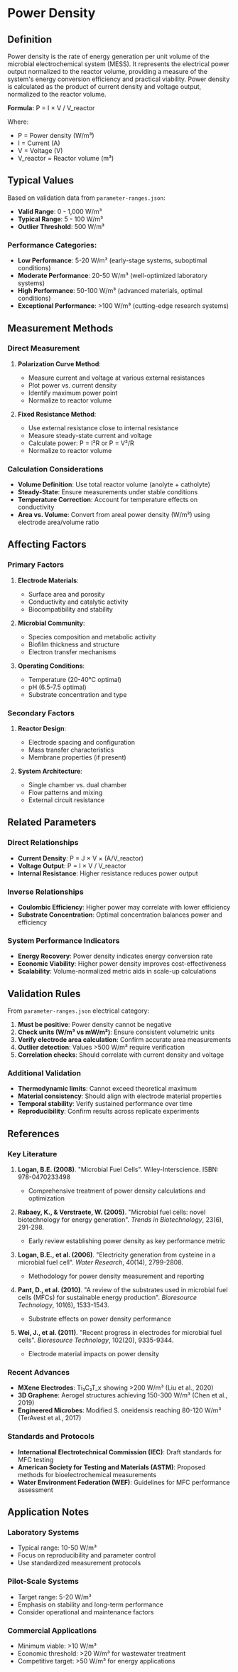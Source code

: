 # Power Density

## Definition

Power density is the rate of energy generation per unit volume of the microbial
electrochemical system (MESS). It represents the electrical power output
normalized to the reactor volume, providing a measure of the system's energy
conversion efficiency and practical viability. Power density is calculated as
the product of current density and voltage output, normalized to the reactor
volume.

**Formula:** P = I × V / V_reactor

Where:

- P = Power density (W/m³)
- I = Current (A)
- V = Voltage (V)
- V_reactor = Reactor volume (m³)

## Typical Values

Based on validation data from `parameter-ranges.json`:

- **Valid Range**: 0 - 1,000 W/m³
- **Typical Range**: 5 - 100 W/m³
- **Outlier Threshold**: 500 W/m³

### Performance Categories:

- **Low Performance**: 5-20 W/m³ (early-stage systems, suboptimal conditions)
- **Moderate Performance**: 20-50 W/m³ (well-optimized laboratory systems)
- **High Performance**: 50-100 W/m³ (advanced materials, optimal conditions)
- **Exceptional Performance**: >100 W/m³ (cutting-edge research systems)

## Measurement Methods

### Direct Measurement

1. **Polarization Curve Method**:
   - Measure current and voltage at various external resistances
   - Plot power vs. current density
   - Identify maximum power point
   - Normalize to reactor volume

2. **Fixed Resistance Method**:
   - Use external resistance close to internal resistance
   - Measure steady-state current and voltage
   - Calculate power: P = I²R or P = V²/R
   - Normalize to reactor volume

### Calculation Considerations

- **Volume Definition**: Use total reactor volume (anolyte + catholyte)
- **Steady-State**: Ensure measurements under stable conditions
- **Temperature Correction**: Account for temperature effects on conductivity
- **Area vs. Volume**: Convert from areal power density (W/m²) using electrode
  area/volume ratio

## Affecting Factors

### Primary Factors

1. **Electrode Materials**:
   - Surface area and porosity
   - Conductivity and catalytic activity
   - Biocompatibility and stability

2. **Microbial Community**:
   - Species composition and metabolic activity
   - Biofilm thickness and structure
   - Electron transfer mechanisms

3. **Operating Conditions**:
   - Temperature (20-40°C optimal)
   - pH (6.5-7.5 optimal)
   - Substrate concentration and type

### Secondary Factors

1. **Reactor Design**:
   - Electrode spacing and configuration
   - Mass transfer characteristics
   - Membrane properties (if present)

2. **System Architecture**:
   - Single chamber vs. dual chamber
   - Flow patterns and mixing
   - External circuit resistance

## Related Parameters

### Direct Relationships

- **Current Density**: P = J × V × (A/V_reactor)
- **Voltage Output**: P = I × V / V_reactor
- **Internal Resistance**: Higher resistance reduces power output

### Inverse Relationships

- **Coulombic Efficiency**: Higher power may correlate with lower efficiency
- **Substrate Concentration**: Optimal concentration balances power and
  efficiency

### System Performance Indicators

- **Energy Recovery**: Power density indicates energy conversion rate
- **Economic Viability**: Higher power density improves cost-effectiveness
- **Scalability**: Volume-normalized metric aids in scale-up calculations

## Validation Rules

From `parameter-ranges.json` electrical category:

1. **Must be positive**: Power density cannot be negative
2. **Check units (W/m³ vs mW/m²)**: Ensure consistent volumetric units
3. **Verify electrode area calculation**: Confirm accurate area measurements
4. **Outlier detection**: Values >500 W/m³ require verification
5. **Correlation checks**: Should correlate with current density and voltage

### Additional Validation

- **Thermodynamic limits**: Cannot exceed theoretical maximum
- **Material consistency**: Should align with electrode material properties
- **Temporal stability**: Verify sustained performance over time
- **Reproducibility**: Confirm results across replicate experiments

## References

### Key Literature

1. **Logan, B.E. (2008)**. "Microbial Fuel Cells". Wiley-Interscience. ISBN:
   978-0470233498
   - Comprehensive treatment of power density calculations and optimization

2. **Rabaey, K., & Verstraete, W. (2005)**. "Microbial fuel cells: novel
   biotechnology for energy generation". _Trends in Biotechnology_, 23(6),
   291-298.
   - Early review establishing power density as key performance metric

3. **Logan, B.E., et al. (2006)**. "Electricity generation from cysteine in a
   microbial fuel cell". _Water Research_, 40(14), 2799-2808.
   - Methodology for power density measurement and reporting

4. **Pant, D., et al. (2010)**. "A review of the substrates used in microbial
   fuel cells (MFCs) for sustainable energy production". _Bioresource
   Technology_, 101(6), 1533-1543.
   - Substrate effects on power density performance

5. **Wei, J., et al. (2011)**. "Recent progress in electrodes for microbial fuel
   cells". _Bioresource Technology_, 102(20), 9335-9344.
   - Electrode material impacts on power density

### Recent Advances

- **MXene Electrodes**: Ti₃C₂T_x showing >200 W/m³ (Liu et al., 2020)
- **3D Graphene**: Aerogel structures achieving 150-300 W/m³ (Chen et al., 2019)
- **Engineered Microbes**: Modified S. oneidensis reaching 80-120 W/m³ (TerAvest
  et al., 2017)

### Standards and Protocols

- **International Electrotechnical Commission (IEC)**: Draft standards for MFC
  testing
- **American Society for Testing and Materials (ASTM)**: Proposed methods for
  bioelectrochemical measurements
- **Water Environment Federation (WEF)**: Guidelines for MFC performance
  assessment

## Application Notes

### Laboratory Systems

- Typical range: 10-50 W/m³
- Focus on reproducibility and parameter control
- Use standardized measurement protocols

### Pilot-Scale Systems

- Target range: 5-20 W/m³
- Emphasis on stability and long-term performance
- Consider operational and maintenance factors

### Commercial Applications

- Minimum viable: >10 W/m³
- Economic threshold: >20 W/m³ for wastewater treatment
- Competitive target: >50 W/m³ for energy applications
